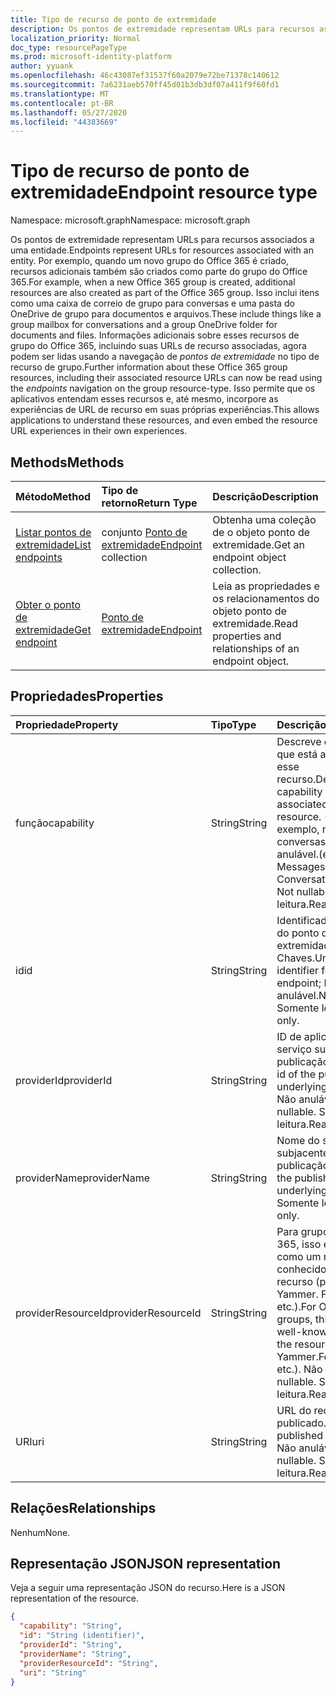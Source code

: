 ```yaml
---
title: Tipo de recurso de ponto de extremidade
description: Os pontos de extremidade representam URLs para recursos associados a uma entidade.
localization_priority: Normal
doc_type: resourcePageType
ms.prod: microsoft-identity-platform
author: yyuank
ms.openlocfilehash: 46c43087ef31537f60a2079e72be71378c140612
ms.sourcegitcommit: 7a6231aeb570ff45d01b3db3df07a411f9f60fd1
ms.translationtype: MT
ms.contentlocale: pt-BR
ms.lasthandoff: 05/27/2020
ms.locfileid: "44383669"
---
```

# <a name="endpoint-resource-type"></a><span data-ttu-id="ff4ff-103">Tipo de recurso de ponto de extremidade</span><span class="sxs-lookup"><span data-stu-id="ff4ff-103">Endpoint resource type</span></span>

<span data-ttu-id="ff4ff-104">Namespace: microsoft.graph</span><span class="sxs-lookup"><span data-stu-id="ff4ff-104">Namespace: microsoft.graph</span></span>

<span data-ttu-id="ff4ff-105">Os pontos de extremidade representam URLs para recursos associados a uma entidade.</span><span class="sxs-lookup"><span data-stu-id="ff4ff-105">Endpoints represent URLs for resources associated with an entity.</span></span>  <span data-ttu-id="ff4ff-106">Por exemplo, quando um novo grupo do Office 365 é criado, recursos adicionais também são criados como parte do grupo do Office 365.</span><span class="sxs-lookup"><span data-stu-id="ff4ff-106">For example, when a new Office 365 group is created, additional resources are also created as part of the Office 365 group.</span></span> <span data-ttu-id="ff4ff-107">Isso inclui itens como uma caixa de correio de grupo para conversas e uma pasta do OneDrive de grupo para documentos e arquivos.</span><span class="sxs-lookup"><span data-stu-id="ff4ff-107">These include things like a group mailbox for conversations and a group OneDrive folder for documents and files.</span></span> <span data-ttu-id="ff4ff-108">Informações adicionais sobre esses recursos de grupo do Office 365, incluindo suas URLs de recurso associadas, agora podem ser lidas usando a navegação de *pontos de extremidade* no tipo de recurso de grupo.</span><span class="sxs-lookup"><span data-stu-id="ff4ff-108">Further information about these Office 365 group resources, including their associated resource URLs can now be read using the *endpoints* navigation on the group resource-type.</span></span> <span data-ttu-id="ff4ff-109">Isso permite que os aplicativos entendam esses recursos e, até mesmo, incorpore as experiências de URL de recurso em suas próprias experiências.</span><span class="sxs-lookup"><span data-stu-id="ff4ff-109">This allows applications to understand these resources, and even embed the resource URL experiences in their own experiences.</span></span> 

## <a name="methods"></a><span data-ttu-id="ff4ff-110">Methods</span><span class="sxs-lookup"><span data-stu-id="ff4ff-110">Methods</span></span>

| <span data-ttu-id="ff4ff-111">Método</span><span class="sxs-lookup"><span data-stu-id="ff4ff-111">Method</span></span>           | <span data-ttu-id="ff4ff-112">Tipo de retorno</span><span class="sxs-lookup"><span data-stu-id="ff4ff-112">Return Type</span></span>    |<span data-ttu-id="ff4ff-113">Descrição</span><span class="sxs-lookup"><span data-stu-id="ff4ff-113">Description</span></span>|
|:---------------|:--------|:----------|
|[<span data-ttu-id="ff4ff-114">Listar pontos de extremidade</span><span class="sxs-lookup"><span data-stu-id="ff4ff-114">List endpoints</span></span>](../api/group-list-endpoints.md) |<span data-ttu-id="ff4ff-115">conjunto [Ponto de extremidade](endpoint.md)</span><span class="sxs-lookup"><span data-stu-id="ff4ff-115">[Endpoint](endpoint.md) collection</span></span>| <span data-ttu-id="ff4ff-116">Obtenha uma coleção de o objeto ponto de extremidade.</span><span class="sxs-lookup"><span data-stu-id="ff4ff-116">Get an endpoint object collection.</span></span> |
|[<span data-ttu-id="ff4ff-117">Obter o ponto de extremidade</span><span class="sxs-lookup"><span data-stu-id="ff4ff-117">Get endpoint</span></span>](../api/endpoint-get.md) | [<span data-ttu-id="ff4ff-118">Ponto de extremidade</span><span class="sxs-lookup"><span data-stu-id="ff4ff-118">Endpoint</span></span>](endpoint.md) |<span data-ttu-id="ff4ff-119">Leia as propriedades e os relacionamentos do objeto ponto de extremidade.</span><span class="sxs-lookup"><span data-stu-id="ff4ff-119">Read properties and relationships of an endpoint object.</span></span>|

## <a name="properties"></a><span data-ttu-id="ff4ff-120">Propriedades</span><span class="sxs-lookup"><span data-stu-id="ff4ff-120">Properties</span></span>
| <span data-ttu-id="ff4ff-121">Propriedade</span><span class="sxs-lookup"><span data-stu-id="ff4ff-121">Property</span></span>     | <span data-ttu-id="ff4ff-122">Tipo</span><span class="sxs-lookup"><span data-stu-id="ff4ff-122">Type</span></span>   |<span data-ttu-id="ff4ff-123">Descrição</span><span class="sxs-lookup"><span data-stu-id="ff4ff-123">Description</span></span>|
|:---------------|:--------|:----------|
| <span data-ttu-id="ff4ff-124">função</span><span class="sxs-lookup"><span data-stu-id="ff4ff-124">capability</span></span>     | <span data-ttu-id="ff4ff-125">String</span><span class="sxs-lookup"><span data-stu-id="ff4ff-125">String</span></span>  | <span data-ttu-id="ff4ff-126">Descreve o recurso que está associado a esse recurso.</span><span class="sxs-lookup"><span data-stu-id="ff4ff-126">Describes the capability that is associated with this resource.</span></span> <span data-ttu-id="ff4ff-127">(por exemplo, mensagens, conversas etc.)  Não anulável.</span><span class="sxs-lookup"><span data-stu-id="ff4ff-127">(e.g. Messages, Conversations, etc.)  Not nullable.</span></span> <span data-ttu-id="ff4ff-128">Somente leitura.</span><span class="sxs-lookup"><span data-stu-id="ff4ff-128">Read-only.</span></span> |
| <span data-ttu-id="ff4ff-129">id</span><span class="sxs-lookup"><span data-stu-id="ff4ff-129">id</span></span>             | <span data-ttu-id="ff4ff-130">String</span><span class="sxs-lookup"><span data-stu-id="ff4ff-130">String</span></span>  | <span data-ttu-id="ff4ff-131">Identificador exclusivo do ponto de extremidade; Chaves.</span><span class="sxs-lookup"><span data-stu-id="ff4ff-131">Unique identifier for the endpoint; Key.</span></span> <span data-ttu-id="ff4ff-132">Não anulável.</span><span class="sxs-lookup"><span data-stu-id="ff4ff-132">Not nullable.</span></span> <span data-ttu-id="ff4ff-133">Somente leitura.</span><span class="sxs-lookup"><span data-stu-id="ff4ff-133">Read-only.</span></span>|
| <span data-ttu-id="ff4ff-134">providerId</span><span class="sxs-lookup"><span data-stu-id="ff4ff-134">providerId</span></span>     | <span data-ttu-id="ff4ff-135">String</span><span class="sxs-lookup"><span data-stu-id="ff4ff-135">String</span></span>  | <span data-ttu-id="ff4ff-136">ID de aplicativo do serviço subjacente de publicação.</span><span class="sxs-lookup"><span data-stu-id="ff4ff-136">Application id of the publishing underlying service.</span></span> <span data-ttu-id="ff4ff-137">Não anulável.</span><span class="sxs-lookup"><span data-stu-id="ff4ff-137">Not nullable.</span></span> <span data-ttu-id="ff4ff-138">Somente leitura.</span><span class="sxs-lookup"><span data-stu-id="ff4ff-138">Read-only.</span></span>|
| <span data-ttu-id="ff4ff-139">providerName</span><span class="sxs-lookup"><span data-stu-id="ff4ff-139">providerName</span></span>   | <span data-ttu-id="ff4ff-140">String</span><span class="sxs-lookup"><span data-stu-id="ff4ff-140">String</span></span>  | <span data-ttu-id="ff4ff-141">Nome do serviço subjacente de publicação.</span><span class="sxs-lookup"><span data-stu-id="ff4ff-141">Name of the publishing underlying service.</span></span> <span data-ttu-id="ff4ff-142">Somente leitura.</span><span class="sxs-lookup"><span data-stu-id="ff4ff-142">Read-only.</span></span>|
| <span data-ttu-id="ff4ff-143">providerResourceId</span><span class="sxs-lookup"><span data-stu-id="ff4ff-143">providerResourceId</span></span>|<span data-ttu-id="ff4ff-144">String</span><span class="sxs-lookup"><span data-stu-id="ff4ff-144">String</span></span>| <span data-ttu-id="ff4ff-145">Para grupos do Office 365, isso é definido como um nome conhecido para o recurso (por exemplo, Yammer. FeedURL etc.).</span><span class="sxs-lookup"><span data-stu-id="ff4ff-145">For Office 365 groups, this is set to a well-known name for the resource (e.g. Yammer.FeedURL etc.).</span></span> <span data-ttu-id="ff4ff-146">Não anulável.</span><span class="sxs-lookup"><span data-stu-id="ff4ff-146">Not nullable.</span></span> <span data-ttu-id="ff4ff-147">Somente leitura.</span><span class="sxs-lookup"><span data-stu-id="ff4ff-147">Read-only.</span></span>|
| <span data-ttu-id="ff4ff-148">URI</span><span class="sxs-lookup"><span data-stu-id="ff4ff-148">uri</span></span>            | <span data-ttu-id="ff4ff-149">String</span><span class="sxs-lookup"><span data-stu-id="ff4ff-149">String</span></span>  | <span data-ttu-id="ff4ff-150">URL do recurso publicado.</span><span class="sxs-lookup"><span data-stu-id="ff4ff-150">URL of the published resource.</span></span> <span data-ttu-id="ff4ff-151">Não anulável.</span><span class="sxs-lookup"><span data-stu-id="ff4ff-151">Not nullable.</span></span> <span data-ttu-id="ff4ff-152">Somente leitura.</span><span class="sxs-lookup"><span data-stu-id="ff4ff-152">Read-only.</span></span>|

## <a name="relationships"></a><span data-ttu-id="ff4ff-153">Relações</span><span class="sxs-lookup"><span data-stu-id="ff4ff-153">Relationships</span></span>

<span data-ttu-id="ff4ff-154">Nenhum</span><span class="sxs-lookup"><span data-stu-id="ff4ff-154">None.</span></span>


## <a name="json-representation"></a><span data-ttu-id="ff4ff-155">Representação JSON</span><span class="sxs-lookup"><span data-stu-id="ff4ff-155">JSON representation</span></span>
<span data-ttu-id="ff4ff-156">Veja a seguir uma representação JSON do recurso.</span><span class="sxs-lookup"><span data-stu-id="ff4ff-156">Here is a JSON representation of the resource.</span></span>

<!-- {
  "blockType": "resource",
  "optionalProperties": [

  ],
  "@odata.type": "microsoft.graph.endpoint"
}-->

```json
{
  "capability": "String",
  "id": "String (identifier)",
  "providerId": "String",
  "providerName": "String",
  "providerResourceId": "String",
  "uri": "String"
}

```

<!-- uuid: 8fcb5dbc-d5aa-4681-8e31-b001d5168d79
2015-10-25 14:57:30 UTC -->
<!--
{
  "type": "#page.annotation",
  "description": "Endpoint resource",
  "keywords": "",
  "section": "documentation",
  "tocPath": "",
  "suppressions": [
     "Error: microsoft.graph.servicePrincipal/endpoints:\r\n      Referenced type microsoft.graph.endPoint is not defined in the doc  set! Potential suggestion: microsoft.graph.callRecords.endpoint"
    ]
}
-->
